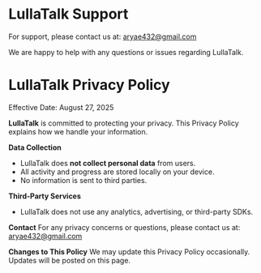 # LullaTalk Support

For support, please contact us at: [aryae432@gmail.com](mailto:aryae432@gmail.com)

We are happy to help with any questions or issues regarding LullaTalk.

# LullaTalk Privacy Policy

Effective Date: August 27, 2025

**LullaTalk** is committed to protecting your privacy. This Privacy Policy explains how we handle your information.

**Data Collection**
- LullaTalk does **not collect personal data** from users.
- All activity and progress are stored locally on your device.
- No information is sent to third parties.

**Third-Party Services**
- LullaTalk does not use any analytics, advertising, or third-party SDKs.

**Contact**
For any privacy concerns or questions, please contact us at: [aryae432@gmail.com](mailto:aryae432@gmail.com)

**Changes to This Policy**
We may update this Privacy Policy occasionally. Updates will be posted on this page.
